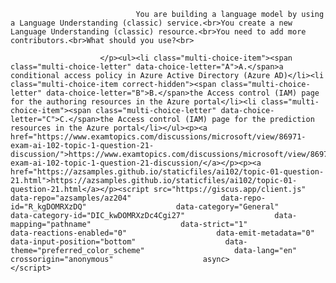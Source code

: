 <p class="card-text">
							
								You are building a language model by using a Language Understanding (classic) service.<br>You create a new Language Understanding (classic) resource.<br>You need to add more contributors.<br>What should you use?<br>
							
						</p><ul><li class="multi-choice-item"><span class="multi-choice-letter" data-choice-letter="A">A.</span>a conditional access policy in Azure Active Directory (Azure AD)</li><li class="multi-choice-item correct-hidden"><span class="multi-choice-letter" data-choice-letter="B">B.</span>the Access control (IAM) page for the authoring resources in the Azure portal</li><li class="multi-choice-item"><span class="multi-choice-letter" data-choice-letter="C">C.</span>the Access control (IAM) page for the prediction resources in the Azure portal</li></ul><p><a href="https://www.examtopics.com/discussions/microsoft/view/86971-exam-ai-102-topic-1-question-21-discussion/">https://www.examtopics.com/discussions/microsoft/view/86971-exam-ai-102-topic-1-question-21-discussion/</a></p><p><a href="https://azsamples.github.io/staticfiles/ai102/topic-01-question-21.html">https://azsamples.github.io/staticfiles/ai102/topic-01-question-21.html</a></p><script src="https://giscus.app/client.js"                    data-repo="azsamples/az204"                    data-repo-id="R_kgDOMRXzDQ"                    data-category="General"                    data-category-id="DIC_kwDOMRXzDc4Cgi27"                    data-mapping="pathname"                    data-strict="1"                    data-reactions-enabled="0"                    data-emit-metadata="0"                    data-input-position="bottom"                    data-theme="preferred_color_scheme"                    data-lang="en"                    crossorigin="anonymous"                    async>                    </script>